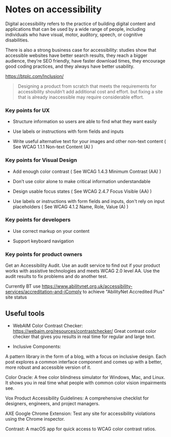 
# Notes on accessibility

Digital accessibility refers to the practice of building digital content and applications that can be used by a wide range of people, including individuals who have visual, motor, auditory, speech, or cognitive disabilities.

There is also a strong business case for accessibility: studies show that accessible websites have better search results, they reach a bigger audience, they’re SEO friendly, have faster download times, they encourage good coding practices, and they always have better usability.

https://btplc.com/Inclusion/

> Designing a product from scratch
> that meets the requirements for accessibility
> shouldn’t add additional cost and effort.
> but fixing a site that is already inaccessible may require considerable effort.

### Key points for UX

 - Structure information so users are able to find what they want easily

 - Use labels or instructions with form fields and inputs

 - Write useful alternative text for your images and other non-text content
   ( See WCAG 1.1.1 Non-text Content (A) )

### Key points for Visual Design

 - Add enough color contrast
   ( See WCAG 1.4.3 Minimum Contrast (AA) )

 - Don’t use color alone to make critical information understandable

 - Design usable focus states
   ( See WCAG 2.4.7 Focus Visible (AA) )

 - Use labels or instructions with form fields and inputs, don't rely on input placeholders
   ( See WCAG 4.1.2 Name, Role, Value (A) )


### Key points for developers

 - Use correct markup on your content 

 - Support keyboard navigation


### Key points for product owners

Get an Accessibility Audit. Use an audit service to find out if your product works with assistive technologies and meets WCAG 2.0 level AA. 
Use the audit results to fix problems and do another test.

Currently BT use https://www.abilitynet.org.uk/accessibility-services/accreditation-and-iComply
to achieve "AbilityNet Accredited Plus" site status


## Useful tools

  - WebAIM Color Contrast Checker: 
https://webaim.org/resources/contrastchecker/
Great contrast color checker that gives you results in real time for regular and large text.

  - Inclusive Components: 

A pattern library in the form of a blog, with a focus on inclusive design. Each post explores a common interface component and comes up with a better, more robust and accessible version of it.






Color Oracle: A free color blindness simulator for Windows, Mac, and Linux. It shows you in real time what people with common color vision impairments see.

Vox Product Accessibility Guidelines: A comprehensive checklist for designers, engineers, and project managers.

AXE Google Chrome Extension: Test any site for accessibility violations using the Chrome inspector.

Contrast: A macOS app for quick access to WCAG color contrast ratios.

